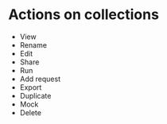 # Actions on collections

- View
- Rename
- Edit
- Share
- Run
- Add request
- Export
- Duplicate
- Mock
- Delete
